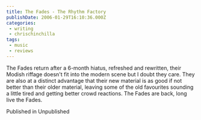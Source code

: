 ```yaml
---
title: The Fades - The Rhythm Factory
publishDate: 2006-01-29T16:10:36.000Z
categories:
 - writing
 - chrischinchilla
tags:
 - music 
 - reviews
---
```


The Fades return after a 6-month hiatus, refreshed and rewritten, their Modish riffage doesn't fit into the modern scene but I doubt they care. They are also at a distinct advantage that their new material is as good if not better than their older material, leaving some of the old favourites sounding a little tired and getting better crowd reactions. The Fades are back, long live the Fades.

Published in Unpublished
